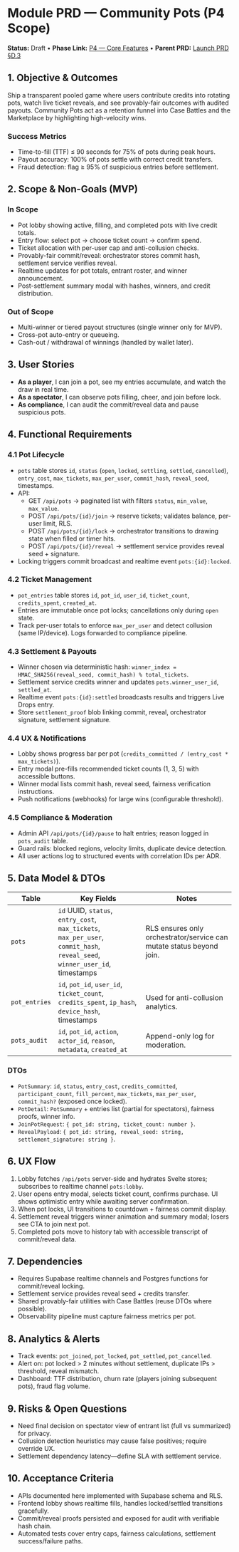 # Module PRD — Community Pots (P4 Scope)

**Status:** Draft  •  **Phase Link:** [P4 — Core Features](../phases/P4.md)  •  **Parent PRD:** [Launch PRD §D.3](../../PRD.md)

## 1. Objective & Outcomes

Ship a transparent pooled game where users contribute credits into rotating
pots, watch live ticket reveals, and see provably-fair outcomes with audited
payouts. Community Pots act as a retention funnel into Case Battles and the
Marketplace by highlighting high-velocity wins.

### Success Metrics
- Time-to-fill (TTF) ≤ 90 seconds for 75% of pots during peak hours.
- Payout accuracy: 100% of pots settle with correct credit transfers.
- Fraud detection: flag ≥ 95% of suspicious entries before settlement.

## 2. Scope & Non-Goals (MVP)

### In Scope
- Pot lobby showing active, filling, and completed pots with live credit totals.
- Entry flow: select pot → choose ticket count → confirm spend.
- Ticket allocation with per-user cap and anti-collusion checks.
- Provably-fair commit/reveal: orchestrator stores commit hash, settlement service verifies reveal.
- Realtime updates for pot totals, entrant roster, and winner announcement.
- Post-settlement summary modal with hashes, winners, and credit distribution.

### Out of Scope
- Multi-winner or tiered payout structures (single winner only for MVP).
- Cross-pot auto-entry or queueing.
- Cash-out / withdrawal of winnings (handled by wallet later).

## 3. User Stories
- **As a player**, I can join a pot, see my entries accumulate, and watch the draw in real time.
- **As a spectator**, I can observe pots filling, cheer, and join before lock.
- **As compliance**, I can audit the commit/reveal data and pause suspicious pots.

## 4. Functional Requirements

### 4.1 Pot Lifecycle
- `pots` table stores `id`, `status` (`open`, `locked`, `settling`, `settled`, `cancelled`),
  `entry_cost`, `max_tickets`, `max_per_user`, `commit_hash`, `reveal_seed`, timestamps.
- API:
  - GET `/api/pots` → paginated list with filters `status`, `min_value`, `max_value`.
  - POST `/api/pots/{id}/join` → reserve tickets; validates balance, per-user limit, RLS.
  - POST `/api/pots/{id}/lock` → orchestrator transitions to drawing state when filled or timer hits.
  - POST `/api/pots/{id}/reveal` → settlement service provides reveal seed + signature.
- Locking triggers commit broadcast and realtime event `pots:{id}:locked`.

### 4.2 Ticket Management
- `pot_entries` table stores `id`, `pot_id`, `user_id`, `ticket_count`, `credits_spent`, `created_at`.
- Entries are immutable once pot locks; cancellations only during `open` state.
- Track per-user totals to enforce `max_per_user` and detect collusion (same IP/device). Logs forwarded to compliance pipeline.

### 4.3 Settlement & Payouts
- Winner chosen via deterministic hash: `winner_index = HMAC_SHA256(reveal_seed, commit_hash) % total_tickets`.
- Settlement service credits winner and updates `pots.winner_user_id`, `settled_at`.
- Realtime event `pots:{id}:settled` broadcasts results and triggers Live Drops entry.
- Store `settlement_proof` blob linking commit, reveal, orchestrator signature, settlement signature.

### 4.4 UX & Notifications
- Lobby shows progress bar per pot (`credits_committed / (entry_cost * max_tickets)`).
- Entry modal pre-fills recommended ticket counts (1, 3, 5) with accessible buttons.
- Winner modal lists commit hash, reveal seed, fairness verification instructions.
- Push notifications (webhooks) for large wins (configurable threshold).

### 4.5 Compliance & Moderation
- Admin API `/api/pots/{id}/pause` to halt entries; reason logged in `pots_audit` table.
- Guard rails: blocked regions, velocity limits, duplicate device detection.
- All user actions log to structured events with correlation IDs per ADR.

## 5. Data Model & DTOs

| Table | Key Fields | Notes |
|-------|------------|-------|
| `pots` | `id` UUID, `status`, `entry_cost`, `max_tickets`, `max_per_user`, `commit_hash`, `reveal_seed`, `winner_user_id`, timestamps | RLS ensures only orchestrator/service can mutate status beyond join. |
| `pot_entries` | `id`, `pot_id`, `user_id`, `ticket_count`, `credits_spent`, `ip_hash`, `device_hash`, timestamps | Used for anti-collusion analytics. |
| `pots_audit` | `id`, `pot_id`, `action`, `actor_id`, `reason`, `metadata`, `created_at` | Append-only log for moderation. |

### DTOs
- `PotSummary`: `id`, `status`, `entry_cost`, `credits_committed`, `participant_count`, `fill_percent`, `max_tickets`, `max_per_user`, `commit_hash?` (exposed once locked).
- `PotDetail`: `PotSummary` + entries list (partial for spectators), fairness proofs, winner info.
- `JoinPotRequest`: `{ pot_id: string, ticket_count: number }`.
- `RevealPayload`: `{ pot_id: string, reveal_seed: string, settlement_signature: string }`.

## 6. UX Flow
1. Lobby fetches `/api/pots` server-side and hydrates Svelte stores; subscribes to realtime channel `pots:lobby`.
2. User opens entry modal, selects ticket count, confirms purchase. UI shows optimistic entry while awaiting server confirmation.
3. When pot locks, UI transitions to countdown + fairness commit display.
4. Settlement reveal triggers winner animation and summary modal; losers see CTA to join next pot.
5. Completed pots move to history tab with accessible transcript of commit/reveal data.

## 7. Dependencies
- Requires Supabase realtime channels and Postgres functions for commit/reveal locking.
- Settlement service provides reveal seed + credits transfer.
- Shared provably-fair utilities with Case Battles (reuse DTOs where possible).
- Observability pipeline must capture fairness metrics per pot.

## 8. Analytics & Alerts
- Track events: `pot_joined`, `pot_locked`, `pot_settled`, `pot_cancelled`.
- Alert on: pot locked > 2 minutes without settlement, duplicate IPs > threshold, reveal mismatch.
- Dashboard: TTF distribution, churn rate (players joining subsequent pots), fraud flag volume.

## 9. Risks & Open Questions
- Need final decision on spectator view of entrant list (full vs summarized) for privacy.
- Collusion detection heuristics may cause false positives; require override UX.
- Settlement dependency latency—define SLA with settlement service.

## 10. Acceptance Criteria
- APIs documented here implemented with Supabase schema and RLS.
- Frontend lobby shows realtime fills, handles locked/settled transitions gracefully.
- Commit/reveal proofs persisted and exposed for audit with verifiable hash chain.
- Automated tests cover entry caps, fairness calculations, settlement success/failure paths.
